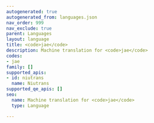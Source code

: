 ```yaml
---
autogenerated: true
autogenerated_from: languages.json
nav_order: 999
nav_exclude: true
parent: Languages
layout: language
title: <code>jae</code>
description: Machine translation for <code>jae</code>
codes:
- jae
family: []
supported_apis:
- id: niutrans
  name: Niutrans
supported_qe_apis: []
seo:
  name: Machine translation for <code>jae</code>
  type: Language

---
```


